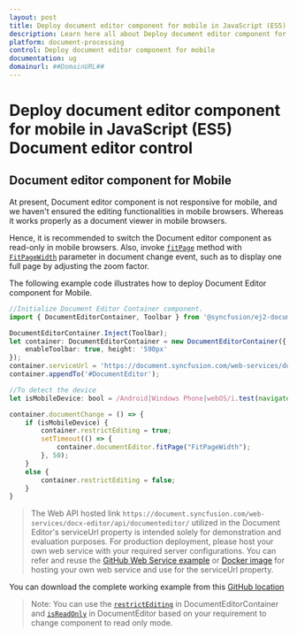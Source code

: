 ```yaml
---
layout: post
title: Deploy document editor component for mobile in JavaScript (ES5) Document editor control | Syncfusion
description: Learn here all about Deploy document editor component for mobile in Syncfusion JavaScript (ES5) Document editor control of Syncfusion Essential JS 2 and more.
platform: document-processing
control: Deploy document editor component for mobile 
documentation: ug
domainurl: ##DomainURL##
---
```


# Deploy document editor component for mobile in JavaScript (ES5) Document editor control

## Document editor component for Mobile

At present, Document editor component is not responsive for mobile, and we haven't ensured the editing functionalities in mobile browsers. Whereas it works properly as a document viewer in mobile browsers.

Hence, it is recommended to switch the Document editor component as read-only in mobile browsers. Also, invoke [`fitPage`](https://ej2.syncfusion.com/javascript/documentation/api/document-editor#fitpage) method with [`FitPageWidth`](https://ej2.syncfusion.com/javascript/documentation/api/document-editor/pageFitType/) parameter in document change event, such as to display one full page by adjusting the zoom factor.

The following example code illustrates how to deploy Document Editor component for Mobile.

```ts
//Initialize Document Editor Container component.
import { DocumentEditorContainer, Toolbar } from '@syncfusion/ej2-documenteditor';

DocumentEditorContainer.Inject(Toolbar);
let container: DocumentEditorContainer = new DocumentEditorContainer({
    enableToolbar: true, height: '590px'
});
container.serviceUrl = 'https://document.syncfusion.com/web-services/docx-editor/api/documenteditor/';
container.appendTo('#DocumentEditor');

//To detect the device
let isMobileDevice: bool = /Android|Windows Phone|webOS/i.test(navigator.userAgent);

container.documentChange = () => {
    if (isMobileDevice) {
        container.restrictEditing = true;
        setTimeout(() => {
            container.documentEditor.fitPage("FitPageWidth");
        }, 50);
    }
    else {
        container.restrictEditing = false;
    }
}
```

> The Web API hosted link `https://document.syncfusion.com/web-services/docx-editor/api/documenteditor/` utilized in the Document Editor's serviceUrl property is intended solely for demonstration and evaluation purposes. For production deployment, please host your own web service with your required server configurations. You can refer and reuse the [GitHub Web Service example](https://github.com/SyncfusionExamples/EJ2-DocumentEditor-WebServices) or [Docker image](https://hub.docker.com/r/syncfusion/word-processor-server) for hosting your own web service and use for the serviceUrl property.

You can download the complete working example from this [GitHub location](https://github.com/SyncfusionExamples/Deploy-Document-Editor-in-Mobile-Friendly-Web-page/)

>Note: You can use the [`restrictEditing`](https://ej2.syncfusion.com/javascript/documentation/api/document-editor#restrictediting) in DocumentEditorContainer and [`isReadOnly`](https://ej2.syncfusion.com/javascript/documentation/api/document-editor#isreadonly) in DocumentEditor based on your requirement to change component to read only mode.